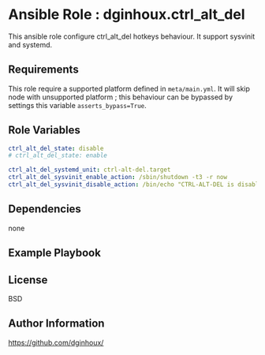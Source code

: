 Ansible Role : dginhoux.ctrl_alt_del
=========

This ansible role configure ctrl_alt_del hotkeys behaviour. It support sysvinit and systemd.


Requirements
------------

This role require a supported platform defined in `meta/main.yml`.
It will skip node with unsupported platform ; this behaviour can be bypassed by settings this variable `asserts_bypass=True`.



Role Variables
--------------

```yaml
ctrl_alt_del_state: disable
# ctrl_alt_del_state: enable

ctrl_alt_del_systemd_unit: ctrl-alt-del.target
ctrl_alt_del_sysvinit_enable_action: /sbin/shutdown -t3 -r now
ctrl_alt_del_sysvinit_disable_action: /bin/echo "CTRL-ALT-DEL is disabled"
```


Dependencies
------------

none


Example Playbook
----------------



License
-------

BSD


Author Information
------------------

https://github.com/dginhoux/
